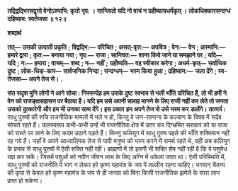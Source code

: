 **तद्विद्वदि्भरसद्वृत्तो वेनोऽस्माभि: कृतो नृप: ।** **सान्त्वितो यदि नो वाचं न ग्रहीष्यत्यधर्मकृत् ।** **लोकधिक्कारसन्दग्धं दहिष्याम: स्वतेजसा ॥ १२॥** 

**शब्दार्थ** 

**तत्—** **उसकी उत्पाती प्रकृति** **; विद्वद्भि:—** **परिचित** **; असत्-वृत्त:—** **अपवित्र** **; वेन:—** **वेन** **; अस्माभि:—** **हमारे द्वारा** **; कृत:—** **बनाया** **गया** **; नृप:—** **राजा** **; सान्त्वित:—** **शान्त किये जाने या समझाने पर** **; यदि—** **यदि** **; न:—** **हमारा** **; वाचम्—** **शब्द** **; न—** **नहीं** **;** **ग्रहीष्यति—** **वह स्वीकार करेगा** **; अधर्म-कृत्—** **सर्वाधिक दुष्ट** **; लोक-धिक्-कार—** **सार्वजनिक निन्दा** **; सन्दग्धम्—** **भस्म किया** **हुआ** **; दहिष्याम:—** **जला देंगे** **; स्व-तेजसा—** **अपने तेज से।** **.** 

**संत सदृश मुनि लोगों ने आगे सोचा : निस्सन्देह हम उसके दुष्ट स्वभाव से भली भाँति** **परिचित हैं, तो भी हमीं ने वेन को राजङ्क्षसहासन पर बैठाया है। यदि हम उसे अपनी सलाह मानने** **के लिए राजी नहीं कर लेते तो जनता उसको दुत्कारेगी और हम भी उनका साथ देंगे। इस प्रकार** **हम अपने तेज से उसे भस्म कर डालेंगे।** **तात्पर्य :** साधु पुरुषों की रुचि राजनीतिक मामलों में भले न हो, किन्तु वे जन-सामान्य के कल्याण के विषय में सदैव सोचते रहते हैं। फलस्वरूप कभी-कभी उन्हें भी राजनीतिक क्षेत्र में उतर कर दिग्भ्रमित सरकार को या राजा को रास्ते पर लाने के लिए कदम उठाने पड़ते हैं। किन्तु कलियुग में साधु पुरुष पहले की भाँति शक्तिमान नहीं रह गये हैं। जहाँ वे अपने आध्याति्मक तेज से पापी मनुष्य को भस्म करने में समर्थ रहते थे, वहीं अब कलियुग के प्रभाव से साधु पुरुषों में ऐसी शक्ति नहीं रही। ब्राह्मणों में तो इतनी भी शक्ति शेष नहीं रही है कि वे पशुमेध यज्ञ कर सकें। जिसमें पशुओं को नवीन जीवन लाभ के लिए अग्नि में धकेला जाता था। ऐसी परिस्थिति में, साधु पुरुषों को राजनीति में भाग न लेकर हरे कृष्ण महामंत्र के जप में तल्लीन रहना चाहिए। भगवान् चैतन्य की कृपा से केवल हरे कृष्ण महामंत्र के जप से ही जनता को बिना किसी राजनीतिक झमेले के सारा लाभ प्राप्त हो सकेगा।  